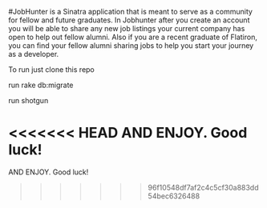 
#JobHunter is a Sinatra application that is meant to serve as a community for fellow and future graduates. In Jobhunter after you create an account you will be able to share any new job listings your current company has open to help out fellow alumni. Also if you are a recent graduate of Flatiron, you can find your fellow alumni sharing jobs to help you start your journey as a developer. 

To run just clone this repo

run rake db:migrate

run shotgun

<<<<<<< HEAD
AND ENJOY. Good luck!
=======
AND ENJOY. Good luck!
>>>>>>> 96f10548df7af2c4c5cf30a883dd54bec6326488
